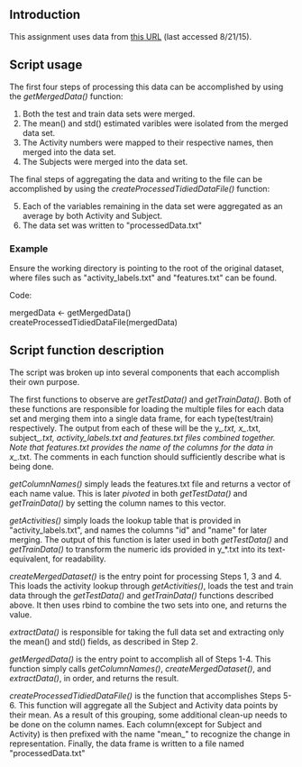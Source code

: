 ## Introduction

This assignment uses data from [this URL](https://d396qusza40orc.cloudfront.net/getdata%2Fprojectfiles%2FUCI%20HAR%20Dataset.zip) (last accessed 8/21/15).

## Script usage

The first four steps of processing this data can be accomplished by using the *getMergedData()* function:

1. Both the test and train data sets were merged.
2. The mean() and std() estimated varibles were isolated from the merged data set.
3. The Activity numbers were mapped to their respective names, then merged into the data set.
4. The Subjects were merged into the data set.

The final steps of aggregating the data and writing to the file can be accomplished by using the *createProcessedTidiedDataFile()* function:

5. Each of the variables remaining in the data set were aggregated as an average by both Activity and Subject.
6. The data set was written to "processedData.txt"


### Example

Ensure the working directory is pointing to the root of the original dataset, where files such as "activity_labels.txt" and "features.txt" can be found.

Code:

mergedData <- getMergedData()   
createProcessedTidiedDataFile(mergedData)


## Script function description

The script was broken up into several components that each accomplish their own purpose.

The first functions to observe are *getTestData()* and *getTrainData()*. Both of these functions are responsible for loading the multiple files for each data set and merging them into a single data frame, for each type(test/train) respectively. The output from each of these will be the y_*.txt, x_*.txt, subject_*.txt, activity_labels.txt and features.txt files combined together. Note that features.txt provides the name of the columns for the data in x_*.txt. The comments in each function should sufficiently describe what is being done.

*getColumnNames()* simply leads the features.txt file and returns a vector of each name value. This is later *pivoted* in both *getTestData()* and *getTrainData()* by setting the column names to this vector.

*getActivities()* simply loads the lookup table that is provided in "activity_labels.txt", and names the columns "id" and "name" for later merging. The output of this function is later used in both *getTestData()* and *getTrainData()* to transform the numeric ids provided in y_*.txt into its text-equivalent, for readability.

*createMergedDataset()* is the entry point for processing Steps 1, 3 and 4. This loads the activity lookup through *getActivities()*, loads the test and train data through the *getTestData()* and *getTrainData()* functions described above. It then uses rbind to combine the two sets into one, and returns the value.

*extractData()* is responsible for taking the full data set and extracting only the mean() and std() fields, as described in Step 2.

*getMergedData()* is the entry point to accomplish all of Steps 1-4. This function simply calls *getColumnNames()*, *createMergedDataset()*, and *extractData()*, in order, and returns the result.

*createProcessedTidiedDataFile()* is the function that accomplishes Steps 5-6. This function will aggregate all the Subject and Activity data points by their mean. As a result of this grouping, some additional clean-up needs to be done on the column names. Each column(except for Subject and Activity) is then prefixed with the name "mean_" to recognize the change in representation. Finally, the data frame is written to a file named "processedData.txt"